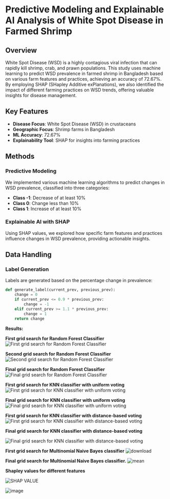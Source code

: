 # Predictive Modeling and Explainable AI Analysis of White Spot Disease in Farmed Shrimp

## Overview
White Spot Disease (WSD) is a highly contagious viral infection that can rapidly kill shrimp, crab, and prawn populations. This study uses machine learning to predict WSD prevalence in farmed shrimp in Bangladesh based on various farm features and practices, achieving an accuracy of 72.67%. By employing SHAP (SHapley Additive exPlanations), we also identified the impact of different farming practices on WSD trends, offering valuable insights for disease management.

## Key Features
- **Disease Focus**: White Spot Disease (WSD) in crustaceans
- **Geographic Focus**: Shrimp farms in Bangladesh
- **ML Accuracy**: 72.67%
- **Explainability Tool**: SHAP for insights into farming practices

## Methods
### Predictive Modeling
We implemented various machine learning algorithms to predict changes in WSD prevalence, classified into three categories:
- **Class -1**: Decrease of at least 10%
- **Class 0**: Change less than 10%
- **Class 1**: Increase of at least 10%

### Explainable AI with SHAP
Using SHAP values, we explored how specific farm features and practices influence changes in WSD prevalence, providing actionable insights.

## Data Handling
### Label Generation
Labels are generated based on the percentage change in prevalence:

```python
def generate_label(current_prev, previous_prev):
    change = 0
    if current_prev <= 0.9 * previous_prev:
        change = -1
    elif current_prev >= 1.1 * previous_prev:
        change = 1
    return change

```
**Results:**

**First grid search for Random Forest Classifier**
![First grid search for Random Forest Classifier](https://github.com/sultanrafeed/Predictive-Modeling-and-Explainable-AI-Analysis/assets/62619778/3ef5bbd9-bfdd-4c08-b103-afec02ed50dd)


**Second grid search for Random Forest Classifier**
![Second grid search for Random Forest Classifier](https://github.com/sultanrafeed/Predictive-Modeling-and-Explainable-AI-Analysis/assets/62619778/d0a501be-76fb-4a7f-8e9b-e8c0ca179471)

**Final grid search for Random Forest Classifier**
![Final grid search for Random Forest Classifier](https://github.com/sultanrafeed/Predictive-Modeling-and-Explainable-AI-Analysis/assets/62619778/12ee57e4-e7a1-40e4-892e-5775927431b6)


**First grid search for KNN classifier with uniform voting**
![First grid search for KNN classifier with uniform voting](https://github.com/sultanrafeed/Predictive-Modeling-and-Explainable-AI-Analysis/assets/62619778/06cf579a-dea5-481a-840b-0dedc836e473)


**Final grid search for KNN classifier with uniform voting**
![Final grid search for KNN classifier with uniform voting](https://github.com/sultanrafeed/Predictive-Modeling-and-Explainable-AI-Analysis/assets/62619778/98cccc4d-2024-4e87-8075-d75b5d3aa39a)

**First grid search for KNN classifier with distance-based voting**
![First grid search for KNN classifier with distance-based voting](https://github.com/sultanrafeed/Predictive-Modeling-and-Explainable-AI-Analysis/assets/62619778/639439a4-82d1-4d77-8c4c-5a939065a96d)


**Final grid search for KNN classifier with distance-based voting**

![Final grid search for KNN classifier with distance-based voting](https://github.com/sultanrafeed/Predictive-Modeling-and-Explainable-AI-Analysis/assets/62619778/0491898b-4378-463e-9a51-18e16ab497a0)


**First grid search for Multinomial Naive Bayes classifier**
![download](https://github.com/sultanrafeed/Predictive-Modeling-and-Explainable-AI-Analysis/assets/62619778/06447fab-4f3f-491e-8da5-e07336420ea3)


**Final grid search for Multinomial Naive Bayes classifier.**
![mean](https://github.com/sultanrafeed/Predictive-Modeling-and-Explainable-AI-Analysis/assets/62619778/36fe6c33-63b0-4305-bb88-cd5b9d2dc859)


**Shapley values for different features**

![SHAP VALUE](https://github.com/sultanrafeed/Predictive-Modeling-and-Explainable-AI-Analysis/assets/62619778/c4d7c451-208e-4130-8133-6ac89f6d920c)



![image](https://github.com/sultanrafeed/Predictive-Modeling-and-Explainable-AI-Analysis/assets/62619778/f7200bab-5f29-4fe1-98ed-ae3daaaef9a8)


